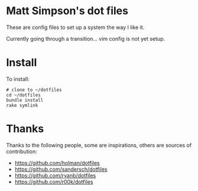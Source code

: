 # Matt Simpson's dot files

These are config files to set up a system the way I like it.

Currently going through a transition... vim config is not yet setup.  

# Install

To install:

```
# clone to ~/dotfiles
cd ~/dotfiles
bundle install
rake symlink
```

# Thanks

Thanks to the following people, some are inspirations, others are
sources of contribution:

* https://github.com/holman/dotfiles
* https://github.com/sandersch/dotfiles
* https://github.com/ryanb/dotfiles
* https://github.com/r00k/dotfiles
